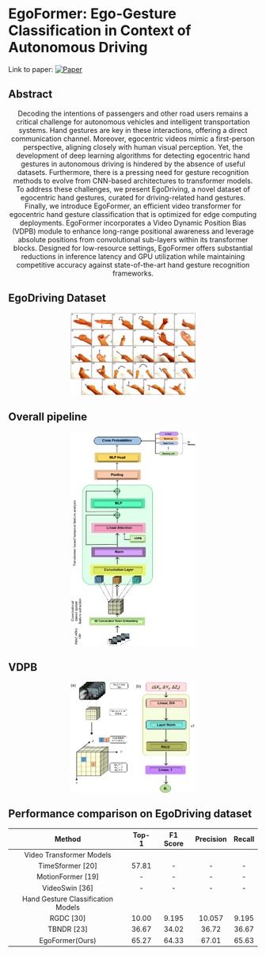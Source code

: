 # EgoFormer: Ego-Gesture Classification in Context of Autonomous Driving <br/>
 Link to paper: [![Paper](https://img.shields.io/badge/paper-IEEE%20Sensors-blue)](https://ieeexplore.ieee.org/document/10508297)

## Abstract <br/>
<p align="center"> Decoding the intentions of passengers and other road users remains a critical challenge for autonomous vehicles and intelligent transportation systems. Hand gestures are key in these interactions, offering a direct communication channel. Moreover, egocentric videos mimic a first-person perspective, aligning closely with human visual perception. Yet, the development of deep learning algorithms for detecting egocentric hand gestures in autonomous driving is hindered by the absence of useful datasets. Furthermore, there is a pressing need for gesture recognition methods to evolve from CNN-based architectures to transformer models. To address these challenges, we present EgoDriving, a novel dataset of egocentric hand gestures, curated for driving-related hand gestures. Finally, we introduce EgoFormer, an efficient video transformer for egocentric hand gesture classification that is optimized for edge computing deployments. EgoFormer incorporates a Video Dynamic Position Bias (VDPB) module to enhance long-range positional awareness and leverage absolute positions from convolutional sub-layers within its transformer blocks. Designed for low-resource settings, EgoFormer offers substantial reductions in inference latency and GPU utilization while maintaining competitive accuracy against state-of-the-art hand gesture recognition frameworks.</p>

## EgoDriving Dataset
<p align="center">
<img src = "images/Qazi3_Hand_gestures.jpg " alt="Raw image" width="50%"/>
</p>

## Overall pipeline
<p align="center">
<img src = "images/Egoformer_pipeline.png " alt="Raw image" width="50%" align="center"/>
</p>

## VDPB
<p align="center">
<img src = "images/VDPB.png " alt="Raw image" width="50%" align="center"/>
</p>

## Performance comparison on EgoDriving dataset
| Method | Top-1 | F1 Score | Precision | Recall |
| :---: | :---: | :---: | :---: | :---: |
| Video Transformer Models |  |  |  |  |
| TimeSformer [20] | 57.81 | - | - | - |
| MotionFormer [19] | - | - | - | - |
| VideoSwin [36] | - | - | - | - |
| Hand Gesture Classification Models |  |  |  |  |
| RGDC [30] | 10.00 | 9.195 | 10.057 | 9.195 |
| TBNDR [23] | 36.67 | 34.02 | 36.72 | 36.67 |
| EgoFormer(Ours) | 65.27 | 64.33 | 67.01 | 65.63 |
